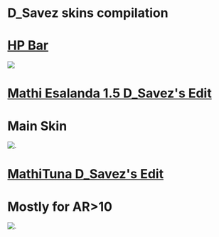 # D_Savez skins compilation

# [HP Bar](https://i.imgur.com/HCaZBhN.png)
![](https://i.imgur.com/HCaZBhN.png)

# [Mathi Esalanda 1.5 D_Savez's Edit](https://vk.com/doc549599873_525233560)
# Main Skin
![.](https://sun9-67.userapi.com/c853628/v853628347/157595/tCVIjqd26zQ.jpg)

# [MathiTuna D_Savez's Edit](https://vk.com/doc549599873_525257510?hash=2598084c62931a2ed7&dl=724ca0e2daaf3d9f82)
# Mostly for AR>10
![.](https://sun9-9.userapi.com/c853628/v853628294/1568f4/aX55LUaw-CE.jpg)
